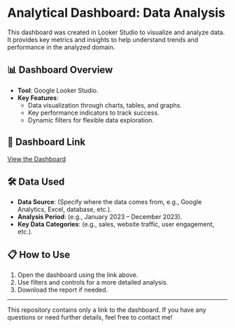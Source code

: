 # Analytical Dashboard: Data Analysis

This dashboard was created in Looker Studio to visualize and analyze data.
It provides key metrics and insights to help understand trends and performance in the analyzed domain.

## 📊 Dashboard Overview
- **Tool**: Google Looker Studio.
- **Key Features**:
  - Data visualization through charts, tables, and graphs.
  - Key performance indicators to track success.
  - Dynamic filters for flexible data exploration.

## 🔗 Dashboard Link
[View the Dashboard](https://lookerstudio.google.com/reporting/81a1ce3e-f231-4ddb-b93b-beeb3b0abb14)

## 🛠 Data Used
- **Data Source**: (Specify where the data comes from, e.g., Google Analytics, Excel, database, etc.).
- **Analysis Period**: (e.g., January 2023 – December 2023).
- **Key Data Categories**: (e.g., sales, website traffic, user engagement, etc.).

## 📋 How to Use
1. Open the dashboard using the link above.
2. Use filters and controls for a more detailed analysis.
3. Download the report if needed.

---

This repository contains only a link to the dashboard.
If you have any questions or need further details, feel free to contact me!
